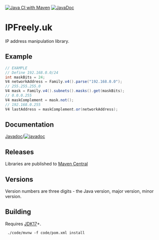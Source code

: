[![Java CI with Maven](https://github.com/ipfreely-uk/java/actions/workflows/maven.yml/badge.svg)](https://github.com/ipfreely-uk/java/actions/workflows/maven.yml)
[![JavaDoc](https://github.com/ipfreely-uk/java/actions/workflows/javadoc.yml/badge.svg)](https://github.com/ipfreely-uk/java/actions/workflows/javadoc.yml)

# IPFreely.uk

IP address manipulation library.

## Example

```java
// EXAMPLE
// Define 192.168.0.0/24
int maskBits = 24;
V4 networkAddress = Family.v4().parse("192.168.0.0");
// 255.255.255.0
V4 mask = Family.v4().subnets().masks().get(maskBits);
// 0.0.0.255
V4 maskComplement = mask.not();
// 192.168.0.255
V4 lastAddress = maskComplement.or(networkAddress);
```

## Documentation

[Javadoc](https://ipfreely-uk.github.io/java/)/[![javadoc](https://javadoc.io/badge2/uk.ipfreely/addresses/javadoc.svg)](https://javadoc.io/doc/uk.ipfreely/addresses) 

## Releases

Libraries are published to [Maven Central](https://central.sonatype.com/artifact/uk.ipfreely/addresses/overview)

## Versions

Version numbers are three digits - the Java version, major version, minor version.

## Building

Requires [JDK17](https://whichjdk.com/)+.

```shell
 ./code/mvnw -f code/pom.xml install
```
